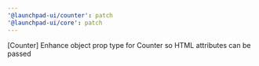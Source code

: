 ```yaml
---
'@launchpad-ui/counter': patch
'@launchpad-ui/core': patch
---
```


[Counter] Enhance object prop type for Counter so HTML attributes can be passed
